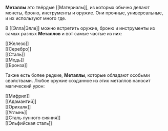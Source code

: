 **Металлы** это твёрдые [[Материалы]], из которых обычно делают монеты, броню, инструменты и оружие. Они прочные, универсальные, и их используют много где.

В [[Элла|Элле]] можно встретить оружие, броню и инструменты из самых разных **Металлов** и вот самые частые из них:

[[Железо]]<br>
[[Серебро]]<br>
[[Сталь]]<br>
[[Медь]]<br>
[[Бронза]]<br>

Также есть более редкие, **Металлы**, которые обладают особыми свойствами. Любое оружие созданное из этих металлов наносит магический урон:

[[Мифрил]]<br>
[[Адамантий]]<br>
[[Орихалк]]<br>
[[Углынь]]<br>
[[Сталь лунного сияния]]<br>
[[Эльфийская сталь]]<br>